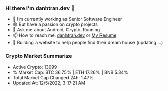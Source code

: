 ### Hi there I'm danhtran.dev 👋

- 🔭 I’m currently working as Senior Software Engineer
- 😄 But have a passion on crypto projects
- 💬 Ask me about Android, Crypto, Running 
- 📫 How to reach me: <a href="https://danhtran.dev" target="_blank">danhtran.dev</a> or <a href="Dan-Resume.pdf" target="_blank">My Resume</a>
- 🌱 Building a website to help people find their dream house (updating ...)

### Crypto Market Summarize
- Active Crypto: 13099
- % Market Cap: BTC 36.75% | ETH 17.26% | BNB 5.34%
- Total Market Cap Changed 24h: 1.47%
- Updated At: 12/5/2022, 3:17:21 AM
